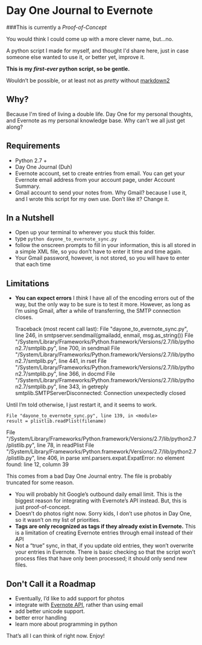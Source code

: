 Day One Journal to Evernote
========
###This is currently a *Proof-of-Concept*

You would think I could come up with a more clever name, but...no.

A python script I made for myself, and thought I'd share here, just in case someone else wanted to use it, or better yet, improve it.

**This is my *first-ever* python script, so be gentle.**

Wouldn’t be possible, or at least not as *pretty* without [markdown2](https://github.com/trentm/python-markdown2)

Why?
----------------------------
Because I'm tired of living a double life. Day One for my personal thoughts, and Evernote as my personal knowledge base. Why can't we all just get along?

Requirements
------------------
- Python 2.7 +
- Day One Journal (Duh)
- Evernote account, set to create entries from email. You can get your Evernote email address from your account page, under Account Summary.
- Gmail account to send your notes from. Why Gmail? because I use it, and I wrote this script for my own use. Don’t like it? Change it.

In a Nutshell
------------
- Open up your terminal to wherever you stuck this folder.
- type `python dayone_to_evernote_sync.py`
- follow the onscreen prompts to fill in your information, this is all stored in a simple XML file, so you don’t have to enter it time and time again.
- Your Gmail password, however, is not stored, so you will have to enter that each time


Limitations
------------
- **You can expect errors** I *think* I have all of the encoding errors out of the way, but the only way to be sure is to test it more. However, as long as I’m using Gmail, after a while of transferring, the SMTP connection closes.

    Traceback (most recent call last):
    File "dayone_to_evernote_sync.py", line 246, in <module>
    smtpserver.sendmail(gmailadd, enmail, msg.as_string())
    File "/System/Library/Frameworks/Python.framework/Versions/2.7/lib/python2.7/smtplib.py", line 700, in sendmail
    File "/System/Library/Frameworks/Python.framework/Versions/2.7/lib/python2.7/smtplib.py", line 441, in rset
    File "/System/Library/Frameworks/Python.framework/Versions/2.7/lib/python2.7/smtplib.py", line 366, in docmd
    File "/System/Library/Frameworks/Python.framework/Versions/2.7/lib/python2.7/smtplib.py", line 343, in getreply
    smtplib.SMTPServerDisconnected: Connection unexpectedly closed
    
Until I’m told otherwise, I just restart it, and it seems to work.
    
    File "dayone_to_evernote_sync.py", line 139, in <module>
    result = plistlib.readPlist(filename)
  File "/System/Library/Frameworks/Python.framework/Versions/2.7/lib/python2.7/plistlib.py", line 78, in readPlist
  File "/System/Library/Frameworks/Python.framework/Versions/2.7/lib/python2.7/plistlib.py", line 406, in parse
xml.parsers.expat.ExpatError: no element found: line 12, column 39

This comes from a bad Day One Journal entry. The file is probably truncated for some reason.

- You will probably hit Google’s outbound daily email limit. This is the biggest reason for integrating with Evernote’s API instead. But, this is just proof-of-concept.
- Doesn’t do photos right now. Sorry kids, I don’t use photos in Day One, so it wasn’t on my list of priorities.
- **Tags are only recognized as tags if they already exist in Evernote.** This is a limitation of creating Evernote entries through email instead of their API
- Not a  “true” sync, in that, if you update old entries, they won’t overwrite your entries in Evernote. There is basic checking so that the script won’t process files that have only been processed; it should only send new files.

Don't Call it a Roadmap
------------
- Eventually, I’d like to add support for photos
- integrate with [Evernote API](https://github.com/evernote/evernote-sdk-python), rather than using email
- add better unicode support.
- better error handling
- learn more about programming in python

That’s all I can think of right now. Enjoy!